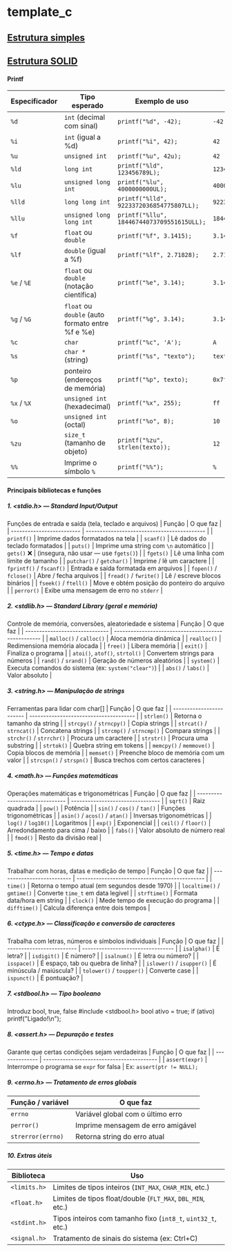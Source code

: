 # template_c
## [Estrutura simples](./c/README.md)
## [Estrutura SOLID](./c-solid/README.md)

#### Printf  
| Especificador | Tipo esperado                                    | Exemplo de uso                             | Saída                  |
| ------------- | ------------------------------------------------ | ------------------------------------------ | ---------------------- |
| `%d`          | `int` (decimal com sinal)                        | `printf("%d", -42);`                       | `-42`                  |
| `%i`          | `int` (igual a %d)                               | `printf("%i", 42);`                        | `42`                   |
| `%u`          | `unsigned int`                                   | `printf("%u", 42u);`                       | `42`                   |
| `%ld`         | `long int`                                       | `printf("%ld", 123456789L);`               | `123456789`            |
| `%lu`         | `unsigned long int`                              | `printf("%lu", 4000000000UL);`             | `4000000000`           |
| `%lld`        | `long long int`                                  | `printf("%lld", 9223372036854775807LL);`   | `9223372036854775807`  |
| `%llu`        | `unsigned long long int`                         | `printf("%llu", 18446744073709551615ULL);` | `18446744073709551615` |
| `%f`          | `float` ou `double`                              | `printf("%f", 3.1415);`                    | `3.141500`             |
| `%lf`         | `double` (igual a %f)                            | `printf("%lf", 2.71828);`                  | `2.718280`             |
| `%e` / `%E`   | `float` ou `double` (notação científica)         | `printf("%e", 3.14);`                      | `3.140000e+00`         |
| `%g` / `%G`   | `float` ou `double` (auto formato entre %f e %e) | `printf("%g", 3.14);`                      | `3.14`                 |
| `%c`          | `char`                                           | `printf("%c", 'A');`                       | `A`                    |
| `%s`          | `char *` (string)                                | `printf("%s", "texto");`                   | `texto`                |
| `%p`          | ponteiro (endereços de memória)                  | `printf("%p", texto);`                     | `0x7ffeefbff618`       |
| `%x` / `%X`   | `unsigned int` (hexadecimal)                     | `printf("%x", 255);`                       | `ff`                   |
| `%o`          | `unsigned int` (octal)                           | `printf("%o", 8);`                         | `10`                   |
| `%zu`         | `size_t` (tamanho de objeto)                     | `printf("%zu", strlen(texto));`            | `12`                   |
| `%%`          | Imprime o símbolo `%`                            | `printf("%%");`                            | `%`                    |

#### Principais bibliotecas e funções  

##### 1. <stdio.h> — Standard Input/Output
Funções de entrada e saída (tela, teclado e arquivos)
| Função                    | O que faz                                   |
| ------------------------- | ------------------------------------------- |
| `printf()`                | Imprime dados formatados na tela            |
| `scanf()`                 | Lê dados do teclado formatados              |
| `puts()`                  | Imprime uma string com `\n` automático      |
| `gets()` ❌               | (insegura, não usar — use `fgets()`)        |
| `fgets()`                 | Lê uma linha com limite de tamanho          |
| `putchar()` / `getchar()` | Imprime / lê um caractere                   |
| `fprintf()` / `fscanf()`  | Entrada e saída formatada em arquivos       |
| `fopen()` / `fclose()`    | Abre / fecha arquivos                       |
| `fread()` / `fwrite()`    | Lê / escreve blocos binários                |
| `fseek()` / `ftell()`     | Move e obtém posição do ponteiro do arquivo |
| `perror()`                | Exibe uma mensagem de erro no `stderr`      |

##### 2. <stdlib.h> — Standard Library (geral e memória)
Controle de memória, conversões, aleatoriedade e sistema
| Função                         | O que faz                                           |
| ------------------------------ | --------------------------------------------------- |
| `malloc()` / `calloc()`        | Aloca memória dinâmica                              |
| `realloc()`                    | Redimensiona memória alocada                        |
| `free()`                       | Libera memória                                      |
| `exit()`                       | Finaliza o programa                                 |
| `atoi()`, `atof()`, `strtol()` | Convertem strings para números                      |
| `rand()` / `srand()`           | Geração de números aleatórios                       |
| `system()`                     | Executa comandos do sistema (ex: `system("clear")`) |
| `abs()` / `labs()`             | Valor absoluto                                      |

##### 3. <string.h> — Manipulação de strings
Ferramentas para lidar com char[]
| Função                   | O que faz                              |
| ------------------------ | -------------------------------------- |
| `strlen()`               | Retorna o tamanho da string            |
| `strcpy()` / `strncpy()` | Copia strings                          |
| `strcat()` / `strncat()` | Concatena strings                      |
| `strcmp()` / `strncmp()` | Compara strings                        |
| `strchr()` / `strrchr()` | Procura um caractere                   |
| `strstr()`               | Procura uma substring                  |
| `strtok()`               | Quebra string em tokens                |
| `memcpy()` / `memmove()` | Copia blocos de memória                |
| `memset()`               | Preenche bloco de memória com um valor |
| `strcspn()` / `strspn()` | Busca trechos com certos caracteres    |

##### 4. <math.h> — Funções matemáticas
Operações matemáticas e trigonométricas
| Função                         | O que faz                        |
| ------------------------------ | -------------------------------- |
| `sqrt()`                       | Raiz quadrada                    |
| `pow()`                        | Potência                         |
| `sin()` / `cos()` / `tan()`    | Funções trigonométricas          |
| `asin()` / `acos()` / `atan()` | Inversas trigonométricas         |
| `log()` / `log10()`            | Logaritmos                       |
| `exp()`                        | Exponencial                      |
| `ceil()` / `floor()`           | Arredondamento para cima / baixo |
| `fabs()`                       | Valor absoluto de número real    |
| `fmod()`                       | Resto da divisão real            |

##### 5. <time.h> — Tempo e datas
Trabalhar com horas, datas e medição de tempo
| Função                     | O que faz                                      |
| -------------------------- | ---------------------------------------------- |
| `time()`                   | Retorna o tempo atual (em segundos desde 1970) |
| `localtime()` / `gmtime()` | Converte `time_t` em data legível              |
| `strftime()`               | Formata data/hora em string                    |
| `clock()`                  | Mede tempo de execução do programa             |
| `difftime()`               | Calcula diferença entre dois tempos            |

##### 6. <ctype.h> — Classificação e conversão de caracteres
Trabalha com letras, números e símbolos individuais
| Função                    | O que faz                         |
| ------------------------- | --------------------------------- |
| `isalpha()`               | É letra?                          |
| `isdigit()`               | É número?                         |
| `isalnum()`               | É letra ou número?                |
| `isspace()`               | É espaço, tab ou quebra de linha? |
| `islower()` / `isupper()` | É minúscula / maiúscula?          |
| `tolower()` / `toupper()` | Converte case                     |
| `ispunct()`               | É pontuação?                      |

##### 7. <stdbool.h> — Tipo booleano
Introduz bool, true, false
#include <stdbool.h>
bool ativo = true;
if (ativo) printf("Ligado!\n");

##### 8. <assert.h> — Depuração e testes
Garante que certas condições sejam verdadeiras
| Função         | O que faz                                 |
| -------------- | ----------------------------------------- |
| `assert(expr)` | Interrompe o programa se `expr` for falsa |
Ex: `assert(ptr != NULL);`

##### 9. <errno.h> — Tratamento de erros globais
| Função / variável | O que faz                         |
| ----------------- | --------------------------------- |
| `errno`           | Variável global com o último erro |
| `perror()`        | Imprime mensagem de erro amigável |
| `strerror(errno)` | Retorna string do erro atual      |

##### 10. Extras úteis
| Biblioteca   | Uso                                                          |
| ------------ | ------------------------------------------------------------ |
| `<limits.h>` | Limites de tipos inteiros (`INT_MAX`, `CHAR_MIN`, etc.)      |
| `<float.h>`  | Limites de tipos float/double (`FLT_MAX`, `DBL_MIN`, etc.)   |
| `<stdint.h>` | Tipos inteiros com tamanho fixo (`int8_t`, `uint32_t`, etc.) |
| `<signal.h>` | Tratamento de sinais do sistema (ex: Ctrl+C)                 |

